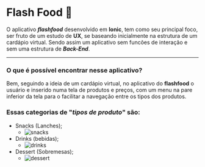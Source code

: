 # Flash Food :hamburger:

O aplicativo _**flashfood**_ desenvolvido em **Ionic**, tem como seu principal foco, ser fruto de um estudo de **UX**, se baseando inicialmente na estrutura de um cardápio virtual.
Sendo assim um aplicativo sem funcões de interação e sem uma estrutura de _**Back-End**_.

***

### O que é possível encontrar nesse aplicativo?

Bem, seguindo a ideia de um cardápio virtual, no aplicativo do **flashfood** o usuário e inserido numa tela de produtos e preços, com um menu na pare inferior da tela para o facilitar a navegação entre os tipos dos produtos.

### Essas categorias de "_tipos de produto_" são:

* Snacks (Lanches);
   * ![snacks](https://user-images.githubusercontent.com/63278045/110267456-979ad880-7f9e-11eb-8919-f6ffda83a3d3.png) 
* Drinks (bebidas);
   * ![drinks](https://user-images.githubusercontent.com/63278045/110267490-af725c80-7f9e-11eb-8793-39b262df017e.png)
* Dessert (Sobremesas);
   * ![dessert](https://user-images.githubusercontent.com/63278045/110267511-bc8f4b80-7f9e-11eb-846b-72cb1aefea62.png)
